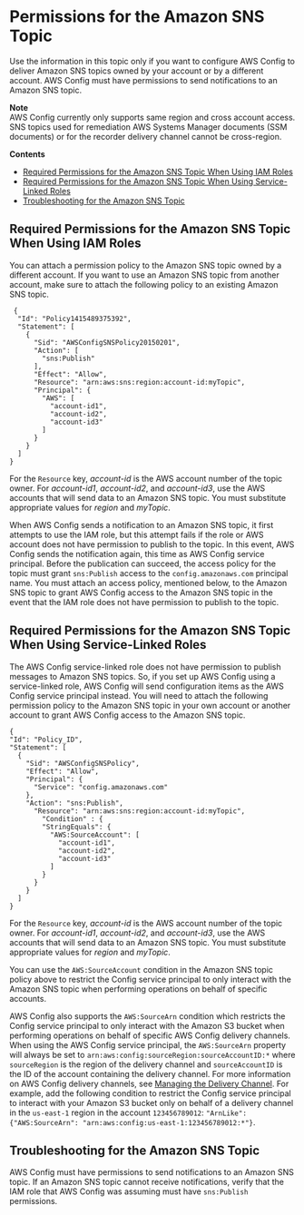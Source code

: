 # Permissions for the Amazon SNS Topic<a name="sns-topic-policy"></a>

Use the information in this topic only if you want to configure AWS Config to deliver Amazon SNS topics owned by your account or by a different account\. AWS Config must have permissions to send notifications to an Amazon SNS topic\.

**Note**  
 AWS Config currently only supports same region and cross account access\. SNS topics used for remediation AWS Systems Manager documents \(SSM documents\) or for the recorder delivery channel cannot be cross\-region\.

**Contents**
+ [Required Permissions for the Amazon SNS Topic When Using IAM Roles](#required-permissions-snstopic-in-another-account)
+ [Required Permissions for the Amazon SNS Topic When Using Service\-Linked Roles](#required-permissions-snstopic-using-servicelinkedrole)
+ [Troubleshooting for the Amazon SNS Topic](#troubleshooting-for-snstopic-using-servicelinkedrole)

## Required Permissions for the Amazon SNS Topic When Using IAM Roles<a name="required-permissions-snstopic-in-another-account"></a>

You can attach a permission policy to the Amazon SNS topic owned by a different account\. If you want to use an Amazon SNS topic from another account, make sure to attach the following policy to an existing Amazon SNS topic\.

```
 {
  "Id": "Policy1415489375392",
  "Statement": [
    {
      "Sid": "AWSConfigSNSPolicy20150201",
      "Action": [
        "sns:Publish"
      ],
      "Effect": "Allow",
      "Resource": "arn:aws:sns:region:account-id:myTopic",
      "Principal": {
        "AWS": [
          "account-id1",
          "account-id2",
          "account-id3"
        ]
      }
    }
  ]
}
```

For the `Resource` key, *account\-id* is the AWS account number of the topic owner\. For *account\-id1*, *account\-id2*, and *account\-id3*, use the AWS accounts that will send data to an Amazon SNS topic\. You must substitute appropriate values for *region* and *myTopic*\.

When AWS Config sends a notification to an Amazon SNS topic, it first attempts to use the IAM role, but this attempt fails if the role or AWS account does not have permission to publish to the topic\. In this event, AWS Config sends the notification again, this time as AWS Config service principal\. Before the publication can succeed, the access policy for the topic must grant `sns:Publish` access to the `config.amazonaws.com` principal name\. You must attach an access policy, mentioned below, to the Amazon SNS topic to grant AWS Config access to the Amazon SNS topic in the event that the IAM role does not have permission to publish to the topic\.

## Required Permissions for the Amazon SNS Topic When Using Service\-Linked Roles<a name="required-permissions-snstopic-using-servicelinkedrole"></a>

The AWS Config service\-linked role does not have permission to publish messages to Amazon SNS topics\. So, if you set up AWS Config using a service\-linked role, AWS Config will send configuration items as the AWS Config service principal instead\. You will need to attach the following permission policy to the Amazon SNS topic in your own account or another account to grant AWS Config access to the Amazon SNS topic\.

```
{
"Id": "Policy_ID",
"Statement": [
  {
    "Sid": "AWSConfigSNSPolicy",
    "Effect": "Allow",
    "Principal": {
      "Service": "config.amazonaws.com"
    },
    "Action": "sns:Publish",
      "Resource": "arn:aws:sns:region:account-id:myTopic",
        "Condition" : {
        "StringEquals": {
          "AWS:SourceAccount": [
            "account-id1",
            "account-id2",
            "account-id3"
          ]
        }
      }
    }
  ]
}
```

For the `Resource` key, *account\-id* is the AWS account number of the topic owner\. For *account\-id1*, *account\-id2*, and *account\-id3*, use the AWS accounts that will send data to an Amazon SNS topic\. You must substitute appropriate values for *region* and *myTopic*\.

You can use the `AWS:SourceAccount` condition in the Amazon SNS topic policy above to restrict the Config service principal to only interact with the Amazon SNS topic when performing operations on behalf of specific accounts\.

AWS Config also supports the `AWS:SourceArn` condition which restricts the Config service principal to only interact with the Amazon S3 bucket when performing operations on behalf of specific AWS Config delivery channels\. When using the AWS Config service principal, the `AWS:SourceArn` property will always be set to `arn:aws:config:sourceRegion:sourceAccountID:*` where `sourceRegion` is the region of the delivery channel and `sourceAccountID` is the ID of the account containing the delivery channel\. For more information on AWS Config delivery channels, see [Managing the Delivery Channel](https://docs.aws.amazon.com/config/latest/developerguide/manage-delivery-channel.html)\. For example, add the following condition to restrict the Config service principal to interact with your Amazon S3 bucket only on behalf of a delivery channel in the `us-east-1` region in the account `123456789012`: `"ArnLike": {"AWS:SourceArn": "arn:aws:config:us-east-1:123456789012:*"}`\.

## Troubleshooting for the Amazon SNS Topic<a name="troubleshooting-for-snstopic-using-servicelinkedrole"></a>

AWS Config must have permissions to send notifications to an Amazon SNS topic\. If an Amazon SNS topic cannot receive notifications, verify that the IAM role that AWS Config was assuming must have `sns:Publish` permissions\. 